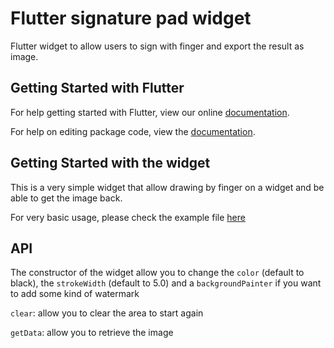 # Flutter signature pad widget

Flutter widget to allow users to sign with finger and export the result as image.

## Getting Started with Flutter

For help getting started with Flutter, view our online [documentation](https://flutter.io/).

For help on editing package code, view the [documentation](https://flutter.io/developing-packages/).

## Getting Started with the widget
This is a very simple widget that allow drawing by finger on a widget and be able to get the image back.

For very basic usage, please check the example file [here](https://github.com/kiwi-bop/flutter_signature_pad/blob/master/example/lib/main.dart)

## API

The constructor of the widget allow you to change the `color` (default to black), the `strokeWidth` (default to 5.0) and a `backgroundPainter` if you want to add some kind of watermark

`clear`: allow you to clear the area to start again

`getData`: allow you to retrieve the image
